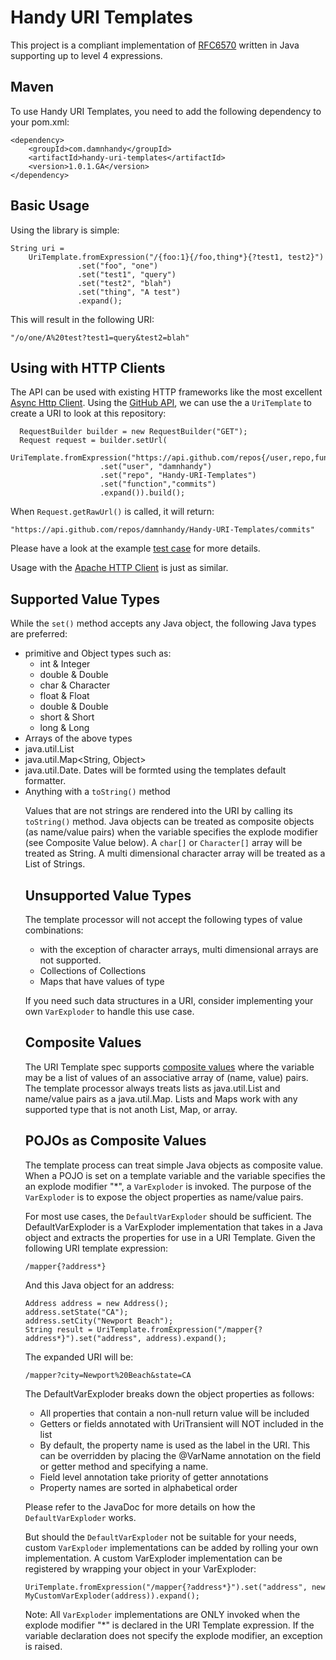 # Handy URI Templates

This project is a compliant implementation of [RFC6570](http://tools.ietf.org/html/rfc6570) written in Java supporting up to level 4 expressions.

## Maven

To use Handy URI Templates, you need to add the following dependency to your pom.xml:

	<dependency>
		<groupId>com.damnhandy</groupId>
		<artifactId>handy-uri-templates</artifactId>
		<version>1.0.1.GA</version>
	</dependency>

## Basic Usage

Using the library is simple:
	
	String uri = 
		UriTemplate.fromExpression("/{foo:1}{/foo,thing*}{?test1, test2}")
				   .set("foo", "one")
				   .set("test1", "query")
				   .set("test2", "blah")
				   .set("thing", "A test")
				   .expand();


This will result in the following URI:

	"/o/one/A%20test?test1=query&test2=blah"

## Using with HTTP Clients

The API can be used with existing HTTP frameworks like the most excellent [Async Http Client](https://github.com/sonatype/async-http-client). Using the [GitHub API](http://developer.github.com/v3/repos/commits/), we can use the a `UriTemplate` to create a URI to look at this repository:

	  RequestBuilder builder = new RequestBuilder("GET");
      Request request = builder.setUrl(
             UriTemplate.fromExpression("https://api.github.com/repos{/user,repo,function,id}")
                        .set("user", "damnhandy")
                        .set("repo", "Handy-URI-Templates")
                        .set("function","commits")
                        .expand()).build();

When `Request.getRawUrl()` is called, it will return:

	"https://api.github.com/repos/damnhandy/Handy-URI-Templates/commits"

Please have a look at the example [test case](https://github.com/damnhandy/Handy-URI-Templates/blob/master/src/test/java/com/damnhandy/uri/template/examples/TestGitHubApis.java) for more details.

Usage with the [Apache HTTP Client](http://hc.apache.org/httpcomponents-client-ga/index.html) is just as similar.

## Supported Value Types

While the `set()` method accepts any Java object, the following Java types are preferred:

* primitive and Object types such as:
  * int & Integer
  * double & Double
  * char & Character
  * float & Float
  * double & Double
  * short & Short
  * long & Long
* Arrays of the above types
* java.util.List<Object>
* java.util.Map<String, Object>	
* java.util.Date. Dates will be formted using the templates default formatter.
* Anything with a `toString()` method

Values that are not strings are rendered into the URI by calling its `toString()` method. Java objects can be treated as composite objects (as name/value pairs) when the variable specifies the explode modifier (see Composite Value below). A `char[]` or `Character[]` array will be treated as String. A multi dimensional character array will be treated as a List of Strings. 

## Unsupported Value Types

The template processor will not accept the following types of value combinations:

* with the exception of character arrays, multi dimensional arrays are not supported.
* Collections of Collections
* Maps that have values of type

If you need such data structures in a URI, consider implementing your own `VarExploder` to handle this use case.

## Composite Values

The URI Template spec supports [composite values](http://tools.ietf.org/html/rfc6570#section-2.4.2) where the variable may be a list of values of an associative array of (name, value) pairs. The template processor always treats lists as java.util.List and name/value pairs as a java.util.Map. Lists and Maps work with any supported type that is not anoth List, Map, or array. 

## POJOs as Composite Values

The template process can treat simple Java objects as composite value. When a POJO is set on a template variable and the variable specifies the an explode modifier "*", a `VarExploder` is invoked. The purpose of the `VarExploder` is to expose the object properties as name/value pairs. 

For most use cases, the `DefaultVarExploder` should be sufficient. The DefaultVarExploder is a VarExploder implementation that takes in a Java object and extracts the properties for use in a URI Template. Given the following URI template expression:

	/mapper{?address*}
 
And this Java object for an address:

	Address address = new Address();
	address.setState("CA");
	address.setCity("Newport Beach");
	String result = UriTemplate.fromExpression("/mapper{?address*}").set("address", address).expand();
	
The expanded URI will be:

	/mapper?city=Newport%20Beach&state=CA
 
The DefaultVarExploder breaks down the object properties as follows:

* All properties that contain a non-null return value will be included
* Getters or fields annotated with UriTransient will NOT included in the list
* By default, the property name is used as the label in the URI. This can be overridden by placing the @VarName annotation on the field or getter method and specifying a name.
* Field level annotation take priority of getter annotations
* Property names are sorted in alphabetical order

Please refer to the  JavaDoc for more details on how the `DefaultVarExploder` works.

But should the `DefaultVarExploder` not be suitable for your needs, custom `VarExploder` implementations can be added by rolling your own implementation. A custom VarExploder implementation can be registered by wrapping your object in your VarExploder:

	UriTemplate.fromExpression("/mapper{?address*}").set("address", new MyCustomVarExploder(address)).expand();
 
Note: All `VarExploder` implementations are ONLY invoked when the explode modifier "*" is declared in the URI Template expression. If the variable declaration does not specify the explode modifier, an exception is raised.



